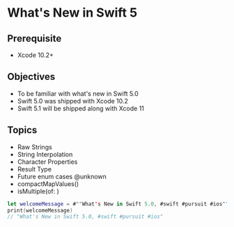 # What's New in Swift 5

## Prerequisite 

* Xcode 10.2+ 

## Objectives 

* To be familiar with what's new in Swift 5.0 
* Swift 5.0 was shipped with Xcode 10.2
* Swift 5.1 will be shipped along with Xcode 11

## Topics

* Raw Strings 
* String Interpolation 
* Character Properties 
* Result Type 
* Future enum cases @unknown
* compactMapValues() 
* isMultiple(of: ) 


```swift 
let welcomeMessage = #""What's New in Swift 5.0, #swift #pursuit #ios""#
print(welcomeMessage)
// "What's New in Swift 5.0, #swift #pursuit #ios"
```
